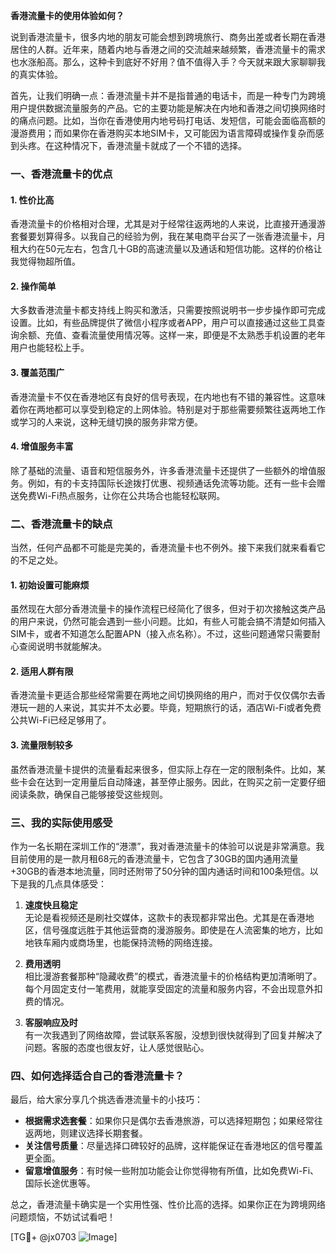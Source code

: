 **香港流量卡的使用体验如何？**

说到香港流量卡，很多内地的朋友可能会想到跨境旅行、商务出差或者长期在香港居住的人群。近年来，随着内地与香港之间的交流越来越频繁，香港流量卡的需求也水涨船高。那么，这种卡到底好不好用？值不值得入手？今天就来跟大家聊聊我的真实体验。

首先，让我们明确一点：香港流量卡并不是指普通的电话卡，而是一种专门为跨境用户提供数据流量服务的产品。它的主要功能是解决在内地和香港之间切换网络时的痛点问题。比如，当你在香港使用内地号码打电话、发短信，可能会面临高额的漫游费用；而如果你在香港购买本地SIM卡，又可能因为语言障碍或操作复杂而感到头疼。在这种情况下，香港流量卡就成了一个不错的选择。

### **一、香港流量卡的优点**
#### 1. **性价比高**
香港流量卡的价格相对合理，尤其是对于经常往返两地的人来说，比直接开通漫游套餐要划算得多。以我自己的经验为例，我在某电商平台买了一张香港流量卡，月租大约在50元左右，包含几十GB的高速流量以及通话和短信功能。这样的价格让我觉得物超所值。

#### 2. **操作简单**
大多数香港流量卡都支持线上购买和激活，只需要按照说明书一步步操作即可完成设置。比如，有些品牌提供了微信小程序或者APP，用户可以直接通过这些工具查询余额、充值、查看流量使用情况等。这样一来，即便是不太熟悉手机设置的老年用户也能轻松上手。

#### 3. **覆盖范围广**
香港流量卡不仅在香港地区有良好的信号表现，在内地也有不错的兼容性。这意味着你在两地都可以享受到稳定的上网体验。特别是对于那些需要频繁往返两地工作或学习的人来说，这种无缝切换的服务非常方便。

#### 4. **增值服务丰富**
除了基础的流量、语音和短信服务外，许多香港流量卡还提供了一些额外的增值服务。例如，有的卡支持国际长途拨打优惠、视频通话免流等功能。还有一些卡会赠送免费Wi-Fi热点服务，让你在公共场合也能轻松联网。

### **二、香港流量卡的缺点**
当然，任何产品都不可能是完美的，香港流量卡也不例外。接下来我们就来看看它的不足之处。

#### 1. **初始设置可能麻烦**
虽然现在大部分香港流量卡的操作流程已经简化了很多，但对于初次接触这类产品的用户来说，仍然可能会遇到一些小问题。比如，有些人可能会搞不清楚如何插入SIM卡，或者不知道怎么配置APN（接入点名称）。不过，这些问题通常只需要耐心查阅说明书就能解决。

#### 2. **适用人群有限**
香港流量卡更适合那些经常需要在两地之间切换网络的用户，而对于仅仅偶尔去香港玩一趟的人来说，其实并不太必要。毕竟，短期旅行的话，酒店Wi-Fi或者免费公共Wi-Fi已经足够用了。

#### 3. **流量限制较多**
虽然香港流量卡提供的流量看起来很多，但实际上存在一定的限制条件。比如，某些卡会在达到一定用量后自动降速，甚至停止服务。因此，在购买之前一定要仔细阅读条款，确保自己能够接受这些规则。

### **三、我的实际使用感受**
作为一名长期在深圳工作的“港漂”，我对香港流量卡的体验可以说是非常满意。我目前使用的是一款月租68元的香港流量卡，它包含了30GB的国内通用流量+30GB的香港本地流量，同时还附带了50分钟的国内通话时间和100条短信。以下是我的几点具体感受：

1. **速度快且稳定**  
无论是看视频还是刷社交媒体，这款卡的表现都非常出色。尤其是在香港地区，信号强度远胜于其他运营商的漫游服务。即使是在人流密集的地方，比如地铁车厢内或商场里，也能保持流畅的网络连接。

2. **费用透明**  
相比漫游套餐那种“隐藏收费”的模式，香港流量卡的价格结构更加清晰明了。每个月固定支付一笔费用，就能享受固定的流量和服务内容，不会出现意外扣费的情况。

3. **客服响应及时**  
有一次我遇到了网络故障，尝试联系客服，没想到很快就得到了回复并解决了问题。客服的态度也很友好，让人感觉很贴心。

### **四、如何选择适合自己的香港流量卡？**
最后，给大家分享几个挑选香港流量卡的小技巧：
- **根据需求选套餐**：如果你只是偶尔去香港旅游，可以选择短期包；如果经常往返两地，则建议选择长期套餐。
- **关注信号质量**：尽量选择口碑较好的品牌，这样能保证在香港地区的信号覆盖更全面。
- **留意增值服务**：有时候一些附加功能会让你觉得物有所值，比如免费Wi-Fi、国际长途优惠等。

总之，香港流量卡确实是一个实用性强、性价比高的选择。如果你正在为跨境网络问题烦恼，不妨试试看吧！

[TG💪+ @jx0703 ![Image](https://github.com/user-attachments/assets/dbca1d08-cadb-493c-b0ec-ad6f7a83f270)]